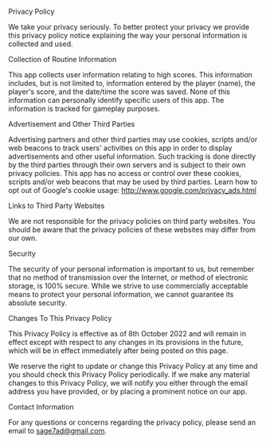 Privacy Policy

We take your privacy seriously. To better protect your privacy we provide this privacy policy notice explaining the way your personal information is collected and used.

Collection of Routine Information

This app collects user information relating to high scores. This information includes, but is not limited to, information entered by the player (name), the player's score, and the date/time the score was saved. None of this information can personally identify specific users of this app. The information is tracked for gameplay purposes.

Advertisement and Other Third Parties

Advertising partners and other third parties may use cookies, scripts and/or web beacons to track users' activities on this app in order to display advertisements and other useful information. Such tracking is done directly by the third parties through their own servers and is subject to their own privacy policies. This app has no access or control over these cookies, scripts and/or web beacons that may be used by third parties. Learn how to opt out of Google's cookie usage: http://www.google.com/privacy_ads.html

Links to Third Party Websites

We are not responsible for the privacy policies on third party websites. You should be aware that the privacy policies of these websites may differ from our own.

Security

The security of your personal information is important to us, but remember that no method of transmission over the Internet, or method of electronic storage, is 100% secure. While we strive to use commercially acceptable means to protect your personal information, we cannot guarantee its absolute security.

Changes To This Privacy Policy

This Privacy Policy is effective as of 8th October 2022 and will remain in effect except with respect to any changes in its provisions in the future, which will be in effect immediately after being posted on this page.

We reserve the right to update or change this Privacy Policy at any time and you should check this Privacy Policy periodically. If we make any material changes to this Privacy Policy, we will notify you either through the email address you have provided, or by placing a prominent notice on our app.

Contact Information

For any questions or concerns regarding the privacy policy, please send an email to sage7ad@gmail.com.